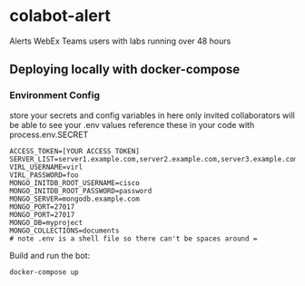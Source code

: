 # colabot-alert
Alerts WebEx Teams users with labs running over 48 hours

## Deploying locally with docker-compose
### Environment Config
store your secrets and config variables in here
only invited collaborators will be able to see your .env values
reference these in your code with process.env.SECRET
```
ACCESS_TOKEN=[YOUR ACCESS TOKEN]
SERVER_LIST=server1.example.com,server2.example.com,server3.example.com
VIRL_USERNAME=virl
VIRL_PASSWORD=foo
MONGO_INITDB_ROOT_USERNAME=cisco
MONGO_INITDB_ROOT_PASSWORD=password
MONGO_SERVER=mongodb.example.com
MONGO_PORT=27017
MONGO_PORT=27017
MONGO_DB=myproject
MONGO_COLLECTIONS=documents
# note .env is a shell file so there can't be spaces around =
```
Build and run the bot:
```
docker-compose up
```
